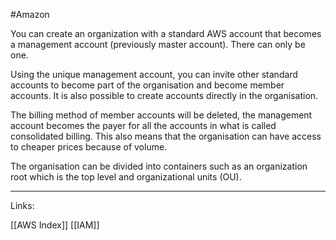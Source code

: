 #Amazon 

You can create an organization with a standard AWS account that becomes a management account (previously master account). There can only be one. 

Using the unique management account, you can invite other standard accounts to become part of the organisation and become member accounts. It is also possible to create accounts directly in the organisation. 

The billing method of member accounts will be deleted, the management account becomes the payer for all the accounts in what is called consolidated billing. This also means that the organisation can have access to cheaper prices because of volume.
 
The organisation can be divided into containers such as an organization root which is the top level and organizational units (OU). 

---
Links:

[[AWS Index]]
[[IAM]]